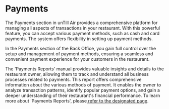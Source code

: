 # Payments

The Payments section in unTill Air provides a comprehensive platform for managing all aspects of transactions in your restaurant. With this powerful feature, you can accept various payment methods, such as cash and card payments. The system offers flexibility in setting up payment methods.&#x20;

In the Payments section of the Back Office, you gain full control over the setup and management of payment methods, ensuring a seamless and convenient payment experience for your customers in the restaurant.

The 'Payments Reports' manual provides valuable insights and details to the restaurant owner, allowing them to track and understand all business processes related to payments. This report offers comprehensive information about the various methods of payment. It enables the owner to analyze transaction patterns, identify popular payment options, and gain a deeper understanding of their restaurant's financial performance. To learn more about 'Payments Reports', please[ refer to the designated page](../../reports/payments-reports.md).
